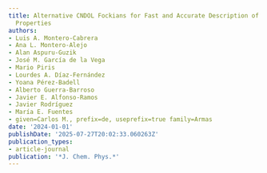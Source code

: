 ```yaml
---
title: Alternative CNDOL Fockians for Fast and Accurate Description of Molecular Exciton
  Properties
authors:
- Luis A. Montero-Cabrera
- Ana L. Montero-Alejo
- Alan Aspuru-Guzik
- José M. García de la Vega
- Mario Piris
- Lourdes A. Díaz-Fernández
- Yoana Pérez-Badell
- Alberto Guerra-Barroso
- Javier E. Alfonso-Ramos
- Javier Rodríguez
- María E. Fuentes
- given=Carlos M., prefix=de, useprefix=true family=Armas
date: '2024-01-01'
publishDate: '2025-07-27T20:02:33.060263Z'
publication_types:
- article-journal
publication: '*J. Chem. Phys.*'
---
```


